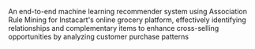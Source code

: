 An end-to-end machine learning recommender system using Association Rule Mining for Instacart's online grocery platform, effectively identifying relationships and complementary items to enhance cross-selling opportunities by analyzing customer purchase patterns



